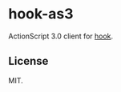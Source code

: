 hook-as3
===

ActionScript 3.0 client for [hook](https://github.com/doubleleft/hook).

License
---

MIT.
